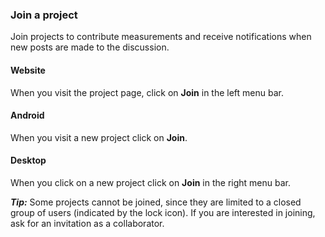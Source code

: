 ### Join a project
Join projects to contribute measurements and receive notifications when new posts are made to the discussion.

#### Website
When you visit the project page, click on **Join** in the left menu bar.

#### Android
When you visit a new project click on **Join**.

#### Desktop
When you click on a new project click on **Join** in the right menu bar.

***Tip:*** Some projects cannot be joined, since they are limited to a closed group of users (indicated by the <i class="fa fa-lock"></i> lock icon). If you are interested in joining, ask for an invitation as a collaborator.